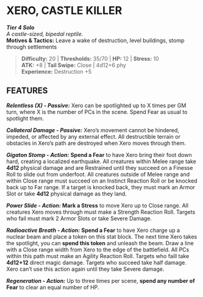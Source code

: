# XERO, CASTLE KILLER

***Tier 4 Solo***  
*A castle-sized, bipedal reptile.*  
**Motives & Tactics:** Leave a wake of destruction, level buildings, stomp through settlements

> **Difficulty:** 20 | **Thresholds:** 35/70 | **HP:** 12 | **Stress:** 10  
> **ATK:** +8 | **Tail Swipe:** Close | 4d12+6 phy  
> **Experience:** Destruction +5
> 
## FEATURES

***Relentless (X) - Passive:*** Xero can be spotlighted up to X times per GM turn, where X is the number of PCs in the scene. Spend Fear as usual to spotlight them.

***Collateral Damage - Passive:*** Xero’s movement cannot be hindered, impeded, or affected by any external effect. All destructible terrain or obstacles in Xero’s path are destroyed when Xero moves through them.

***Gigaton Stomp - Action:*** **Spend a Fear** to have Xero bring their foot down hard, creating a localized earthquake. All creatures within Melee range take **4d12** physical damage and are Restrained until they succeed on a Finesse Roll to slide out from underfoot. All creatures outside of Melee range and within Close range must succeed on an Instinct Reaction Roll or be knocked back up to Far range. If a target is knocked back, they must mark an Armor Slot or take **4d12** physical damage as they land.

***Power Slide - Action:*** **Mark a Stress** to move Xero up to Close range. All creatures Xero moves through must make a Strength Reaction Roll. Targets who fail must mark 2 Armor Slots or take Severe Damage.

***Radioactive Breath - Action:*** **Spend a Fear** to have Xero charge up a nuclear beam and place a token on this stat block. The next time Xero takes the spotlight, you can **spend this token** and unleash the beam. Draw a line with a Close range width from Xero to the edge of the battlefield. All PCs within this path must make an Agility Reaction Roll. Targets who faill take **4d12+12** direct magic damage. Targets who succeed take half damage. Xero can’t use this action again until they take Severe damage.

***Regeneration - Action:*** Up to three times per scene, **spend any number of Fear** to clear an equal number of HP.